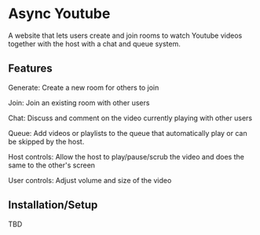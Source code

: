 # Async Youtube

A website that lets users create and join rooms to watch Youtube videos together with the host with a chat and queue system.

## Features

Generate: Create a new room for others to join

Join: Join an existing room with other users

Chat: Discuss and comment on the video currently playing with other users

Queue: Add videos or playlists to the queue that automatically play or can be skipped by the host.

Host controls: Allow the host to play/pause/scrub the video and does the same to the other's screen

User controls: Adjust volume and size of the video

## Installation/Setup

TBD

